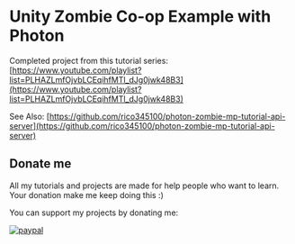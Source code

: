 # Unity Zombie Co-op Example with Photon
Completed project from this tutorial series:
[https://www.youtube.com/playlist?list=PLHAZLmfOjvbLCEqihfMTl_dJg0jwk48B3](https://www.youtube.com/playlist?list=PLHAZLmfOjvbLCEqihfMTl_dJg0jwk48B3)

See Also:
[https://github.com/rico345100/photon-zombie-mp-tutorial-api-server](https://github.com/rico345100/photon-zombie-mp-tutorial-api-server)

## Donate me
All my tutorials and projects are made for help people who want to learn. Your donation make me keep doing this :)

You can support my projects by donating me:

[![paypal](https://www.paypalobjects.com/en_US/i/btn/btn_donateCC_LG.gif)](https://www.paypal.com/cgi-bin/webscr?cmd=_s-xclick&hosted_button_id=PVXTU5FJNBLDS)
